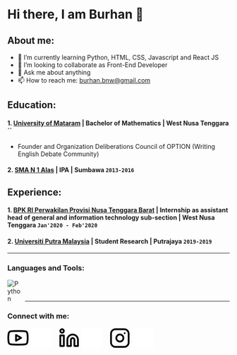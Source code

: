 # Hi there, I am Burhan  👋
## About me:
- 🌱 I’m currently learning Python, HTML, CSS, Javascript and React JS
- 👯 I’m looking to collaborate as Front-End Developer
- 💬 Ask me about anything
- 📫 How to reach me: burhan.bnw@gmail.com

## Education:

#### 1. [University of Mataram](https://unram.ac.id) | Bachelor of Mathematics | West Nusa Tenggara ``
  - Founder and Organization Deliberations Council of OPTION (Writing English Debate Community)

 #### 2. [SMA N 1 Alas](https://sman1alas.sch.id) | IPA | Sumbawa `2013-2016`

## Experience:
#### 1. [BPK RI Perwakilan Provisi Nusa Tenggara Barat](https://ntb.bpk.go.id) | Internship as assistant head of general and information technology sub-section | West Nusa Tenggara `Jan'2020 - Feb'2020`
#### 2. [Universiti Putra Malaysia](https://upm.edu.my) | Student Research | Putrajaya `2019-2019`
---

### Languages and Tools:

[<img align="left" alt="Python" width="30px" src="https://upload.wikimedia.org/wikipedia/commons/thumb/c/c3/Python-logo-notext.svg/110px-Python-logo-notext.svg.png?20100317150552" style="padding-right:10px;" />][webdev]

<br />
<br />

---
### Connect with me:

[![website](./img/youtube-light.svg)](https://https://youtube.com/channel/UC7O71bICzhgIZX8oemYjDsA#gh-light-mode-only)
[![website](./img/youtube-dark.svg)](https://https://youtube.com/channel/UC7O71bICzhgIZX8oemYjDsA#gh-dark-mode-only)
&nbsp;&nbsp;
[![website](./img/linkedin-light.svg)](https://www.linkedin.com/in/burhan-work#gh-light-mode-only)
[![website](./img/linkedin-dark.svg)](https://www.linkedin.com/in/burhan-work#gh-dark-mode-only)
&nbsp;&nbsp;
[![website](./img/instagram-light.svg)](https://instagram.com/sm_boer#gh-light-mode-only)
[![website](./img/instagram-dark.svg)](https://instagram.com/sm_boer#gh-dark-mode-only)



[webdev]: https://github.com/burhan-work/burhan-work
